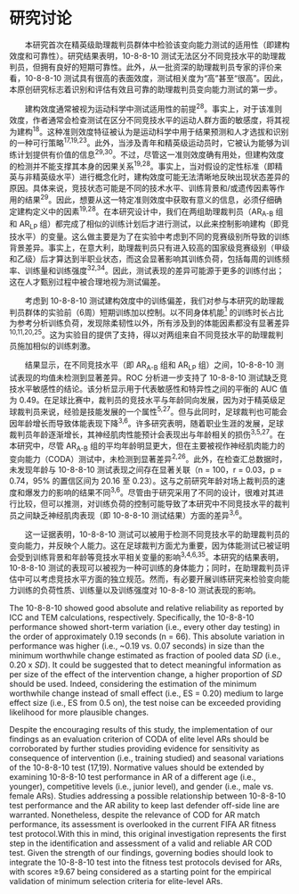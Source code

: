 # 研究讨论

<p style="text-indent: 2em;">本研究首次在精英级助理裁判员群体中检验该变向能力测试的适用性（即建构效度和可靠性）。研究结果表明，10-8-8-10 测试无法区分不同竞技水平的助理裁判员，但拥有良好的短期可靠性。此外，从一批资深的助理裁判员专家的评价来看，10-8-8-10 测试具有很高的表面效度，测试相关度为“高”甚至“很高”。因此，本原创研究标志着识别和评估有效且可靠的助理裁判员变向能力测试的第一步。</p>

<p style="text-indent: 2em;">建构效度通常被视为运动科学中测试适用性的前提<sup>28</sup>。事实上，对于该准则效度，作者通常会检查测试在区分不同竞技水平的运动人群方面的敏感度，将其视为建构<sup>18</sup>。这种准则效度特征被认为是运动科学中用于结果预测和人才选拔和识别的一种可行策略<sup>17,19,23</sup>。此外，当涉及青年和精英级运动员时，它被认为能够为训练计划提供有价值的信息<sup>29,30</sup>。不过，尽管这一准则效度确有用处，但建构效度的检测并不能支撑其本身的因果关系<sup>19,28</sup>。事实上，当对假设的定性标准（即精英与非精英级水平）进行概念化时，建构效度可能无法清晰地反映出现状态差异的原因。具体来说，竞技状态可能是不同的技术水平、训练背景和/或遗传因素等作用的结果<sup>29</sup>。因此，想要从这一特定准则效度中获取有意义的信息，必须仔细确定建构定义中的因素<sup>19,28</sup>。在本研究设计中，我们在两组助理裁判员（AR<sub>A-B</sub> 组和 AR<sub>LP</sub> 组）都完成了相似的训练计划后才进行测试，以此来控制影响建构（即竞技水平）的变量。这么做主要是为了在实验中考虑到不同的竞赛级别所导致的训练背景差异。事实上，在意大利，助理裁判员只有进入较高的国家级竞赛级别（甲级和乙级）后才算达到半职业状态，而这会显著影响其训练负荷，包括每周的训练频率、训练量和训练强度<sup>32,34</sup>。因此，测试表现的差异可能源于更多的训练付出；这在人才甄别过程中被合理地视为测试偏差。</p>

<p style="text-indent: 2em;">考虑到 10-8-8-10 测试建构效度中的训练偏差，我们对参与本研究的助理裁判员群体的实验前（6周）短期训练加以控制。以不同身体机能<a href="#1"><sup>1</sup></a> 的训练时长占比为参考分析训练负荷，发现除柔韧性以外，所有涉及到的体能因素都没有显著差异<sup>10,11,20,25</sup>。这为实验目的提供了支持，得以对两组来自不同竞技水平的助理裁判员施加相似的训练刺激。</p>

<p style="text-indent: 2em;">结果显示，在不同竞技水平（即 AR<sub>A-B</sub> 组和 AR<sub>LP</sub> 组）之间，10-8-8-10 测试表现的均值未检测到显著差异。ROC 分析进一步支持了 10-8-8-10 测试缺乏竞技水平敏感性的结论。该分析显示用于代表敏感性和特异性之间的平衡的 AUC 值为 0.49。在足球比赛中，裁判员的竞技水平与年龄同向发展，因为对于精英级足球裁判员来说，经验是技能发展的一个属性<sup>5,27</sup>。但与此同时，足球裁判也可能会因年龄增长而导致体能表现下降<sup>3,6</sup>。许多研究表明，随着职业生涯的发展，足球裁判员年龄逐渐增长，其神经肌肉性能预计会表现出与年龄相关的损伤<sup>3,5,27</sup>。在本研究中，尽管 AR<sub>A-B</sub> 组的平均年龄明显更大，但在主要被视作神经肌肉能力的变向能力（CODA）测试中，未检测到显著差异<sup>2,26</sup>。此外，在检查汇总数据时，未发现年龄与 10-8-8-10 测试表现之间存在显著关联（n = 100，r = 0.03，p = 0.74，95% 的置信区间为 20.16 至 0.23）。这与之前研究年龄对场上裁判员的速度和爆发力的影响的结果不同<sup>3,6</sup>。尽管由于研究采用了不同的设计，很难对其进行比较，但可以推测，对训练负荷的控制可能导致了本研究中不同竞技水平的裁判员之间缺乏神经肌肉表现（即 10-8-8-10 测试结果）方面的差异<sup>3,6</sup>。</p>

<p style="text-indent: 2em;">这一证据表明，10-8-8-10 测试可以被用于检测不同竞技水平的助理裁判员的变向能力，并反映个人能力。这在足球裁判方面尤为重要，因为体能测试已被证明会受到训练背景和年龄等竞技水平相关变量的影响<sup>3,4,6,35</sup>。本研究的结果表明，10-8-8-10 测试的表现可以被视为一种可训练的身体能力；同时，在助理裁判员评估中可以考虑竞技水平方面的独立规范。然而，有必要开展训练研究来检验变向能力训练的负荷性质、训练量以及训练强度对 10-8-8-10 测试表现的影响。</p>

The 10-8-8-10 showed good absolute and relative reliability as reported by ICC and TEM calculations, respectively. Specifically, the 10-8-8-10 performance showed short-term variation (i.e., every other day testing) in the order of approximately 0.19 seconds (n = 66). This absolute variation in performance was higher (i.e., ~0.19 vs. 0.07 seconds) in size than the minimum worthwhile change estimated as fraction of pooled data *SD* (i.e., 0.20 x *SD*). It could be suggested that to detect meaningful information as per size of the effect of the intervention change, a higher proportion of *SD* should be used. Indeed, considering the estimation of the minimum worthwhile change instead of small effect (i.e., ES = 0.20) medium to large effect size (i.e., ES from 0.5 on), the test noise can be exceeded providing likelihood for more plausible changes.

Despite the encouraging results of this study, the implementation of our findings as an evaluation criterion of CODA of elite level ARs should be corroborated by further studies providing evidence for sensitivity as consequence of intervention (i.e., training studied) and seasonal variations of the 10-8-8-10 test (17,19). Normative values should be extended by examining 10-8-8-10 test performance in AR of a different age (i.e., younger), competitive levels (i.e., junior level), and gender (i.e., male vs. female ARs). Studies addressing a possible relationship between 10-8-8-10 test performance and the AR ability to keep last defender off-side line are warranted. Nonetheless, despite the relevance of COD for AR match performance, its assessment is overlooked in the current FIFA AR fitness test protocol.With this in mind, this original investigation represents the first step in the identification and assessment of a valid and reliable AR COD test. Given the strength of our findings, governing bodies should look to integrate the 10-8-8-10 test into the fitness test protocols devised for ARs, with scores &geq;9.67 being considered as a starting point for the empirical validation of minimum selection criteria for elite-level ARs.

[^1]: 这些能力被认为是精英级助理裁判员表现的决定性因素，包括耐力、冲刺能力和灵活性、反复冲刺能力和柔韧性。
